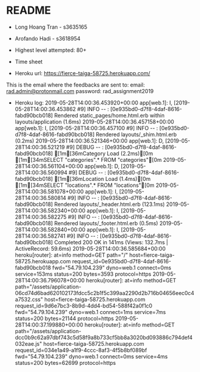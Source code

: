 # README


* Long Hoang Tran - s3635165

* Arofando Hadi - s3618954

* Highest level attempted: 80+

* Time sheet

* Heroku url: https://fierce-taiga-58725.herokuapp.com/

This is the email where the feedbacks are sent to:
email:    rad.admin@protonmail.com
password: rad_assignment2019

* Heroku log:
2019-05-28T14:00:36.453920+00:00 app[web.1]: I, [2019-05-28T14:00:36.453862 #9]  INFO -- : [0e935bd0-d7f8-4daf-8616-fabd90bcb018]   Rendered static_pages/home.html.erb within layouts/application (1.6ms)
2019-05-28T14:00:36.457158+00:00 app[web.1]: I, [2019-05-28T14:00:36.457100 #9]  INFO -- : [0e935bd0-d7f8-4daf-8616-fabd90bcb018]   Rendered layouts/_shim.html.erb (0.2ms)
2019-05-28T14:00:36.521346+00:00 app[web.1]: D, [2019-05-28T14:00:36.521219 #9] DEBUG -- : [0e935bd0-d7f8-4daf-8616-fabd90bcb018]   [1m[36mCategory Load (2.2ms)[0m  [1m[34mSELECT "categories".* FROM "categories"[0m
2019-05-28T14:00:36.561104+00:00 app[web.1]: D, [2019-05-28T14:00:36.560994 #9] DEBUG -- : [0e935bd0-d7f8-4daf-8616-fabd90bcb018]   [1m[36mLocation Load (1.4ms)[0m  [1m[34mSELECT "locations".* FROM "locations"[0m
2019-05-28T14:00:36.581078+00:00 app[web.1]: I, [2019-05-28T14:00:36.580814 #9]  INFO -- : [0e935bd0-d7f8-4daf-8616-fabd90bcb018]   Rendered layouts/_header.html.erb (123.1ms)
2019-05-28T14:00:36.582340+00:00 app[web.1]: I, [2019-05-28T14:00:36.582275 #9]  INFO -- : [0e935bd0-d7f8-4daf-8616-fabd90bcb018]   Rendered layouts/_footer.html.erb (0.5ms)
2019-05-28T14:00:36.582840+00:00 app[web.1]: I, [2019-05-28T14:00:36.582741 #9]  INFO -- : [0e935bd0-d7f8-4daf-8616-fabd90bcb018] Completed 200 OK in 141ms (Views: 132.7ms | ActiveRecord: 59.6ms)
2019-05-28T14:00:36.585684+00:00 heroku[router]: at=info method=GET path="/" host=fierce-taiga-58725.herokuapp.com request_id=0e935bd0-d7f8-4daf-8616-fabd90bcb018 fwd="54.79.104.239" dyno=web.1 connect=0ms service=153ms status=200 bytes=3593 protocol=https
2019-05-28T14:00:36.796078+00:00 heroku[router]: at=info method=GET path="/assets/application-06cd74d6bad620102173fdcc5c2b1f5c399aa2290d2b716b04656eec0c4a7532.css" host=fierce-taiga-58725.herokuapp.com request_id=9d6e7bc3-8b9d-4dd4-bd54-588f42a0f1c0 fwd="54.79.104.239" dyno=web.1 connect=1ms service=7ms status=200 bytes=21144 protocol=https
2019-05-28T14:00:37.199880+00:00 heroku[router]: at=info method=GET path="/assets/application-dcc0b9c62a97dbf743c5d58f9a8b733cf5bb8a3020bd093886c794def4032eae.js" host=fierce-taiga-58725.herokuapp.com request_id=034e1a49-a1f9-4ccc-8af3-4f5b8bf089bf fwd="54.79.104.239" dyno=web.1 connect=0ms service=4ms status=200 bytes=62699 protocol=https
